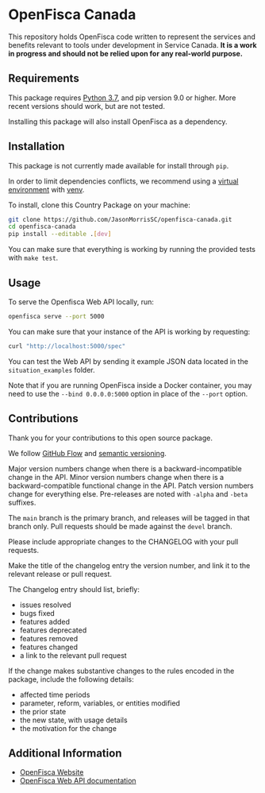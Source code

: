 # OpenFisca Canada 

This repository holds OpenFisca code written to represent the services and benefits
relevant to tools under development in Service Canada. **It is a work in progress and
should not be relied upon for any real-world purpose.** 

## Requirements

This package requires [Python 3.7](https://www.python.org/downloads/release/python-370/), and pip version 9.0 or higher. More recent versions should work, but are not tested.

Installing this package will also install OpenFisca as a dependency.

## Installation

This package is not currently made available for install through `pip`.

In order to limit dependencies conflicts, we recommend using a [virtual environment](https://www.python.org/dev/peps/pep-0405/) with [venv](https://docs.python.org/3/library/venv.html).

To install, clone this Country Package on your machine:

```sh
git clone https://github.com/JasonMorrisSC/openfisca-canada.git
cd openfisca-canada
pip install --editable .[dev]
```

You can make sure that everything is working by running the provided tests with `make test`.

## Usage

To serve the Openfisca Web API locally, run:

```sh
openfisca serve --port 5000
```

You can make sure that your instance of the API is working by requesting:

```sh
curl "http://localhost:5000/spec"
```

You can test the Web API by sending it example JSON data located in the `situation_examples` folder.

Note that if you are running OpenFisca inside a Docker container, you may need to use the
`--bind 0.0.0.0:5000` option in place of the `--port` option.

## Contributions

Thank you for your contributions to this open source package.

We follow [GitHub Flow](https://guides.github.com/introduction/flow/) and [semantic versioning](https://semver.org).

Major version numbers change when there is a backward-incompatible change in the API. Minor version numbers change when there is a backward-compatible functional change in the API. Patch
version numbers change for everything else. Pre-releases are noted with `-alpha` and `-beta` suffixes.

The `main` branch is the primary branch, and releases will be tagged in that branch only. Pull requests should be made against the `devel` branch.

Please include appropriate changes to the CHANGELOG with your pull requests.

Make the title of the changelog entry the version number, and link it to the relevant release or pull request.

The Changelog entry should list, briefly:
* issues resolved
* bugs fixed
* features added
* features deprecated
* features removed
* features changed
* a link to the relevant pull request

If the change makes substantive changes to the rules encoded in the package, include the
following details:
* affected time periods
* parameter, reform, variables, or entities modified
* the prior state
* the new state, with usage details
* the motivation for the change

## Additional Information

* [OpenFisca Website](https://openfisca.org/)
* [OpenFisca Web API documentation](https://openfisca.org/doc/openfisca-web-api/index.html)
